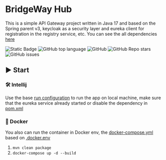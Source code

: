# BridgeWay Hub

This is a simple API Gateway project written in Java 17 and based on the Spring parent v3, keycloak as a security layer and eureka client for registration in the registry service, etc. You can see the all dependencies [here](pom.xml)

![Static Badge](https://img.shields.io/badge/Justedlev-BridgeWay%20Hub-BridgeWay%20Hub)
![GitHub top language](https://img.shields.io/github/languages/top/Justedlev/bridgewayhub)
![GitHub](https://img.shields.io/github/license/Justedlev/bridgewayhub)
![GitHub Repo stars](https://img.shields.io/github/stars/Justedlev/bridgewayhub)
![GitHub issues](https://img.shields.io/github/issues/Justedlev/bridgewayhub)

## ▶️ Start

### 🛠️ Intellij

Use the base [run configuration](.run%2FDefault.run.xml) to run the app on local machine, make sure that the eureka service 
already started or disable the dependency in [pom.xml](pom.xml)

### 🚢 Docker
You also can run the container in Docker env, the [docker-compose.yml](docker-compose.yml) based on [.docker.env](.docker.env)

1. ``mvn clean package``
2. ``docker-compose up -d --build``
